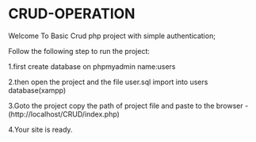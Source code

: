 
# CRUD-OPERATION

Welcome To Basic Crud php project with simple authentication;

Follow the following step to run the project:

1.first create database on phpmyadmin name:users

2.then open the project and the file user.sql  import into users database(xampp)

3.Goto the project copy the path of project file and paste to the browser - (http://localhost/CRUD/index.php)

4.Your site is ready.
